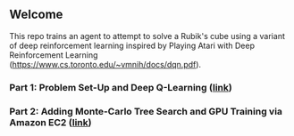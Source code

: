 ## Welcome

This repo trains an agent to attempt to solve a Rubik's cube using a variant of deep reinforcement learning inspired by Playing Atari with Deep Reinforcement Learning (https://www.cs.toronto.edu/~vmnih/docs/dqn.pdf).


### Part 1: Problem Set-Up and Deep Q-Learning ([link](notebooks/intro.ipynb))

### Part 2: Adding Monte-Carlo Tree Search and GPU Training via Amazon EC2 ([link](notebooks/mcts_and_aws.ipynb))

